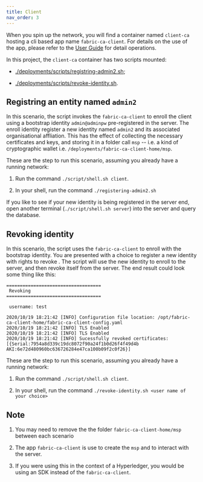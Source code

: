 ```yaml
---
title: Client
nav_order: 3
---
```


When you spin up the network, you will find a container named `client-ca` hosting a cli based app name `fabric-ca-client`. For details on the use of the app, please refer to the [User Guide][1] for detail operations.

In this project, the `client-ca` container has two scripts mounted:

* [./deployments/scripts/registring-admin2.sh][2];

* [./deployments/scripts/revoke-identity.sh][3].


## Registring an entity named `admin2`

In this scenario, the script invokes the `fabric-ca-client` to enroll the client using a bootstrap identity `admin@adminpw` pre-registered in the server. The enroll identity register a new identity named `admin2` and its associated organisational affliation. This has the effect of collecting the necessary certificates and keys, and storing it in a folder call `msp` -- i.e. a kind of cryptographic wallet i.e. `/deployments/fabric-ca-client-home/msp`.

These are the step to run this scenario, assuming you already have a running network:

1. Run the command `./script/shell.sh client`.

1. In your shell, run the command `./registering-admin2.sh`

If you like to see if your new identity is being registered in the server end, open another terminal (`./script/shell.sh server`) into the server and query the database.

## Revoking identity

In this scenario, the script uses the `fabric-ca-client` to enroll with the bootstrap identity. You are presented with a choice to register a new identity with rights to revoke . The script will use the new identity to enroll to the server, and then revoke itself from the server. The end result could look some thing like this:

```
===================================
 Revoking                          
===================================

 username: test

2020/10/19 18:21:42 [INFO] Configuration file location: /opt/fabric-ca-client-home/fabric-ca-client-config.yaml
2020/10/19 18:21:42 [INFO] TLS Enabled
2020/10/19 18:21:42 [INFO] TLS Enabled
2020/10/19 18:21:42 [INFO] Sucessfully revoked certificates: [{Serial:7954a8d339c19dc8072f90a24f1b0d26f4f49d4b AKI:6e72d480960bc636726284e47ca100b09f2c0f26}]
```

These are the step to run this scenario, assuming you already have a running network:

1. Run the command `./script/shell.sh client`.

1. In your shell, run the command `./revoke-identity.sh <user name of your choice>`

## Note

1. You may need to remove the the folder `fabric-ca-client-home/msp` between each scenario

1. The app `fabric-ca-client` is use to create the `msp` and to interact with the server.

1. If you were using this in the context of a Hyperledger, you would be using an SDK instead of the `fabric-ca-client`.

[1]: https://hyperledger-fabric-ca.readthedocs.io/en/release-1.4/users-guide.html#fabric-ca-client
[2]: https://github.com/openconsentia/fabric-ca-analysis/blob/master/deployments/scripts/registring-admin2.sh
[3]: https://github.com/openconsentia/fabric-ca-analysis/blob/master/deployments/scripts/revoke-identity.sh